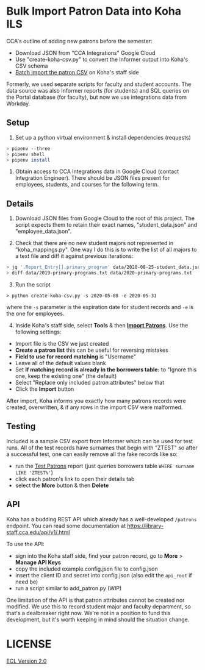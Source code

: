 # Bulk Import Patron Data into Koha ILS

CCA's outline of adding new patrons before the semester:

- Download JSON from "CCA Integrations" Google Cloud
- Use "create-koha-csv.py" to convert the Informer output into Koha's CSV schema
- [Batch import the patron CSV](https://library-staff.cca.edu/cgi-bin/koha/tools/import_borrowers.pl) on Koha's staff side

Formerly, we used separate scripts for faculty and student accounts. The data source was also Informer reports (for students) and SQL queries on the Portal database (for faculty), but now we use integrations data from Workday.

## Setup

1. Set up a python virtual environment & install dependencies (requests)

```sh
> pipenv --three
> pipenv shell
> pipenv install
```

1. Obtain access to CCA Integrations data in Google Cloud (contact Integration Engineer). There should be JSON files present for employees, students, and courses for the following term.

## Details

1. Download JSON files from Google Cloud to the root of this project. The script expects them to retain their exact names, "student_data.json" and "employee_data.json".

2. Check that there are no new student majors not represented in "koha_mappings.py". One way I do this is to write the list of all majors to a text file and diff it against previous iterations:

```sh
> jq '.Report_Entry[].primary_program' data/2020-08-25-student_data.json | sort | uniq > data/2020-primary-programs.txt
> diff data/2019-primary-programs.txt data/2020-primary-programs.txt
```

3. Run the script

```
> python create-koha-csv.py -s 2020-05-08 -e 2020-05-31
```

where the `-s` parameter is the expiration date for student records and `-e` is the one for employees.

4. Inside Koha's staff side, select **Tools** & then **[Import Patrons](https://library-staff.cca.edu/cgi-bin/koha/tools/import_borrowers.pl)**. Use the following settings:

- Import file is the CSV we just created
- **Create a patron list** this can be useful for reversing mistakes
- **Field to use for record matching** is "Username"
- Leave all of the default values blank
- Set **If matching record is already in the borrowers table:** to "Ignore this one, keep the existing one" (the default)
- Select "Replace only included patron attributes" below that
- Click the **Import** button

After import, Koha informs you exactly how many patrons records were created, overwritten, & if any rows in the import CSV were malformed.

## Testing

Included is a sample CSV export from Informer which can be used for test runs. All of the test records have surnames that begin with "ZTEST" so after a successful test, one can easily remove all the fake records like so:

- run the [Test Patrons](https://library-staff.cca.edu/cgi-bin/koha/reports/guided_reports.pl?reports=62&phase=Run%20this%20report) report (just queries borrowers table `WHERE surname LIKE 'ZTEST%'`)
- click each patron's link to open their details tab
- select the **More** button & then **Delete**

## API

Koha has a budding REST API which already has a well-developed `/patrons` endpoint. You can read some documentation at https://library-staff.cca.edu/api/v1/.html

To use the API:

- sign into the Koha staff side, find your patron record, go to **More** > **Manage API Keys**
- copy the included example.config.json file to config.json
- insert the client ID and secret into config.json (also edit the `api_root` if need be)
- run a script similar to add_patron.py (WIP)

One limitation of the API is that patron attributes cannot be created nor modified. We use this to record student major and faculty department, so that's a dealbreaker right now. We're not in a position to fund this development, but it's worth keeping in mind should the situation change.

# LICENSE

[ECL Version 2.0](https://opensource.org/licenses/ECL-2.0)
